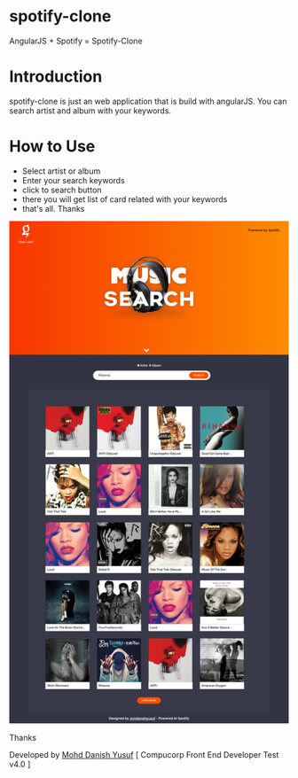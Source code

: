 # spotify-clone
AngularJS + Spotify = Spotify-Clone

# Introduction
spotify-clone is just an web application that is build with angularJS. You can search artist and album with your keywords. 

# How to Use
* Select artist or album
* Enter your search keywords
* click to search button
* there you will get list of card related with your keywords
* that's all. Thanks

![alt tag](https://raw.githubusercontent.com/mddanishyusuf/spotify-clone/master/resuspotify-clone.png)

Thanks

Developed by [Mohd Danish Yusuf](about.me/mddanishyusuf) [ Compucorp Front End Developer Test v4.0 ]
